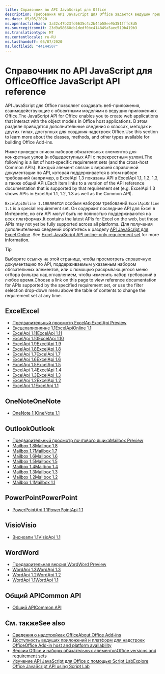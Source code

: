 ```yaml
---
title: Справочник по API JavaScript для Office
description: Требования API JavaScript для Office задаются ведущим приложением.
ms.date: 05/05/2020
ms.openlocfilehash: 3a32c47b23fd6635c4c2b44b58ee9b351fffd8d5
ms.sourcegitcommit: 23d9a58660cb1dedf0bc414849a5aec519b419b3
ms.translationtype: MT
ms.contentlocale: ru-RU
ms.lasthandoff: 05/07/2020
ms.locfileid: "44144507"
---
```

# <a name="office-javascript-api-reference"></a><span data-ttu-id="f3f47-103">Справочник по API JavaScript для Office</span><span class="sxs-lookup"><span data-stu-id="f3f47-103">Office JavaScript API reference</span></span>

<span data-ttu-id="f3f47-104">API JavaScript для Office позволяет создавать веб-приложения, взаимодействующие с объектными моделями в ведущих приложениях Office.</span><span class="sxs-lookup"><span data-stu-id="f3f47-104">The JavaScript API for Office enables you to create web applications that interact with the object models in Office host applications.</span></span> <span data-ttu-id="f3f47-105">В этом разделе приводятся дополнительные сведения о классах, методах и других типах, доступных для создания надстроек Office.</span><span class="sxs-lookup"><span data-stu-id="f3f47-105">Use this section to learn more about the classes, methods, and other types available for building Office Add-ins.</span></span>

<span data-ttu-id="f3f47-106">Ниже приведен список наборов обязательных элементов для конкретных узлов (и общедоступных API с перекрестным узлом).</span><span class="sxs-lookup"><span data-stu-id="f3f47-106">The following is a list of host-specific requirement sets (and the cross-host Common APIs).</span></span> <span data-ttu-id="f3f47-107">Каждый элемент связан с версией справочной документации по API, которая поддерживается в этом наборе требований (например, в ExcelApi 1,3 показаны API в ExcelApi 1,1, 1,2, 1,3, а также общий API).</span><span class="sxs-lookup"><span data-stu-id="f3f47-107">Each item links to a version of the API reference documentation that is supported by that requirement set (e.g. ExcelApi 1.3 shows APIs in ExcelApi 1.1, 1.2, 1.3 as well as the Common API).</span></span>

<span data-ttu-id="f3f47-108">`ExcelApiOnline 1.1`является особым набором требований.</span><span class="sxs-lookup"><span data-stu-id="f3f47-108">`ExcelApiOnline 1.1` is a special requirement set.</span></span> <span data-ttu-id="f3f47-109">Он содержит последние API для Excel в Интернете, но эти API могут быть не полностью поддерживаются на всех платформах.</span><span class="sxs-lookup"><span data-stu-id="f3f47-109">It contains the latest APIs for Excel on the web, but those APIs may not yet be fully supported across all platforms.</span></span> <span data-ttu-id="f3f47-110">Для получения дополнительных сведений обратитесь к разделу [API JavaScript для Excel Online](/office/dev/add-ins/reference/requirement-sets/excel-api-online-requirement-set) .</span><span class="sxs-lookup"><span data-stu-id="f3f47-110">See [Excel JavaScript API online-only requirement set](/office/dev/add-ins/reference/requirement-sets/excel-api-online-requirement-set) for more information.</span></span>

> [!TIP]
> <span data-ttu-id="f3f47-111">Выберите ссылку на этой странице, чтобы просмотреть справочную документацию по API, поддерживаемым указанным набором обязательных элементов, или с помощью раскрывающегося меню отбора фильтра над оглавлением, чтобы изменить набор требований в любое время.</span><span class="sxs-lookup"><span data-stu-id="f3f47-111">Choose a link on this page to view reference documentation for APIs supported by the specified requirement set, or use the filter selection drop-down menu above the table of contents to change the requirement set at any time.</span></span>

## <a name="excel"></a><span data-ttu-id="f3f47-112">Excel</span><span class="sxs-lookup"><span data-stu-id="f3f47-112">Excel</span></span>

- [<span data-ttu-id="f3f47-113">Предварительный просмотр ExcelApi</span><span class="sxs-lookup"><span data-stu-id="f3f47-113">ExcelApi Preview</span></span>](/javascript/api/excel?view=excel-js-preview)
- [<span data-ttu-id="f3f47-114">Ексцелапионлине 1,1</span><span class="sxs-lookup"><span data-stu-id="f3f47-114">ExcelApiOnline 1.1</span></span>](/javascript/api/excel?view=excel-js-online)
- [<span data-ttu-id="f3f47-115">ExcelApi 1,11</span><span class="sxs-lookup"><span data-stu-id="f3f47-115">ExcelApi 1.11</span></span>](/javascript/api/excel?view=excel-js-1.11)
- [<span data-ttu-id="f3f47-116">ExcelApi 1.10</span><span class="sxs-lookup"><span data-stu-id="f3f47-116">ExcelApi 1.10</span></span>](/javascript/api/excel?view=excel-js-1.10)
- [<span data-ttu-id="f3f47-117">ExcelApi 1.9</span><span class="sxs-lookup"><span data-stu-id="f3f47-117">ExcelApi 1.9</span></span>](/javascript/api/excel?view=excel-js-1.9)
- [<span data-ttu-id="f3f47-118">ExcelApi 1.8</span><span class="sxs-lookup"><span data-stu-id="f3f47-118">ExcelApi 1.8</span></span>](/javascript/api/excel?view=excel-js-1.8)
- [<span data-ttu-id="f3f47-119">ExcelApi 1.7</span><span class="sxs-lookup"><span data-stu-id="f3f47-119">ExcelApi 1.7</span></span>](/javascript/api/excel?view=excel-js-1.7)
- [<span data-ttu-id="f3f47-120">ExcelApi 1.6</span><span class="sxs-lookup"><span data-stu-id="f3f47-120">ExcelApi 1.6</span></span>](/javascript/api/excel?view=excel-js-1.6)
- [<span data-ttu-id="f3f47-121">ExcelApi 1.5</span><span class="sxs-lookup"><span data-stu-id="f3f47-121">ExcelApi 1.5</span></span>](/javascript/api/excel?view=excel-js-1.5)
- [<span data-ttu-id="f3f47-122">ExcelApi 1.4</span><span class="sxs-lookup"><span data-stu-id="f3f47-122">ExcelApi 1.4</span></span>](/javascript/api/excel?view=excel-js-1.4)
- [<span data-ttu-id="f3f47-123">ExcelApi 1.3</span><span class="sxs-lookup"><span data-stu-id="f3f47-123">ExcelApi 1.3</span></span>](/javascript/api/excel?view=excel-js-1.3)
- [<span data-ttu-id="f3f47-124">ExcelApi 1.2</span><span class="sxs-lookup"><span data-stu-id="f3f47-124">ExcelApi 1.2</span></span>](/javascript/api/excel?view=excel-js-1.2)
- [<span data-ttu-id="f3f47-125">ExcelApi 1.1</span><span class="sxs-lookup"><span data-stu-id="f3f47-125">ExcelApi 1.1</span></span>](/javascript/api/excel?view=excel-js-1.1)

## <a name="onenote"></a><span data-ttu-id="f3f47-126">OneNote</span><span class="sxs-lookup"><span data-stu-id="f3f47-126">OneNote</span></span>

- [<span data-ttu-id="f3f47-127">OneNote 1,1</span><span class="sxs-lookup"><span data-stu-id="f3f47-127">OneNote 1.1</span></span>](/javascript/api/onenote?view=onenote-js-1.1)

## <a name="outlook"></a><span data-ttu-id="f3f47-128">Outlook</span><span class="sxs-lookup"><span data-stu-id="f3f47-128">Outlook</span></span>

- [<span data-ttu-id="f3f47-129">Предварительный просмотр почтового ящика</span><span class="sxs-lookup"><span data-stu-id="f3f47-129">Mailbox Preview</span></span>](/javascript/api/outlook?view=outlook-js-preview)
- [<span data-ttu-id="f3f47-130">Mailbox 1.8</span><span class="sxs-lookup"><span data-stu-id="f3f47-130">Mailbox 1.8</span></span>](/javascript/api/outlook?view=outlook-js-1.8)
- [<span data-ttu-id="f3f47-131">Mailbox 1.7</span><span class="sxs-lookup"><span data-stu-id="f3f47-131">Mailbox 1.7</span></span>](/javascript/api/outlook?view=outlook-js-1.7)
- [<span data-ttu-id="f3f47-132">Mailbox 1.6</span><span class="sxs-lookup"><span data-stu-id="f3f47-132">Mailbox 1.6</span></span>](/javascript/api/outlook?view=outlook-js-1.6)
- [<span data-ttu-id="f3f47-133">Mailbox 1.5</span><span class="sxs-lookup"><span data-stu-id="f3f47-133">Mailbox 1.5</span></span>](/javascript/api/outlook?view=outlook-js-1.5)
- [<span data-ttu-id="f3f47-134">Mailbox 1.4</span><span class="sxs-lookup"><span data-stu-id="f3f47-134">Mailbox 1.4</span></span>](/javascript/api/outlook?view=outlook-js-1.4)
- [<span data-ttu-id="f3f47-135">Mailbox 1.3</span><span class="sxs-lookup"><span data-stu-id="f3f47-135">Mailbox 1.3</span></span>](/javascript/api/outlook?view=outlook-js-1.3)
- [<span data-ttu-id="f3f47-136">Mailbox 1.2</span><span class="sxs-lookup"><span data-stu-id="f3f47-136">Mailbox 1.2</span></span>](/javascript/api/outlook?view=outlook-js-1.2)
- [<span data-ttu-id="f3f47-137">Mailbox 1.1</span><span class="sxs-lookup"><span data-stu-id="f3f47-137">Mailbox 1.1</span></span>](/javascript/api/outlook?view=outlook-js-1.1)

## <a name="powerpoint"></a><span data-ttu-id="f3f47-138">PowerPoint</span><span class="sxs-lookup"><span data-stu-id="f3f47-138">PowerPoint</span></span>

- [<span data-ttu-id="f3f47-139">PowerPointApi 1.1</span><span class="sxs-lookup"><span data-stu-id="f3f47-139">PowerPointApi 1.1</span></span>](/javascript/api/powerpoint?view=powerpoint-js-1.1)

## <a name="visio"></a><span data-ttu-id="f3f47-140">Visio</span><span class="sxs-lookup"><span data-stu-id="f3f47-140">Visio</span></span>

- [<span data-ttu-id="f3f47-141">Висиоапи 1,1</span><span class="sxs-lookup"><span data-stu-id="f3f47-141">VisioApi 1.1</span></span>](/javascript/api/visio?view=visio-js-1.1)

## <a name="word"></a><span data-ttu-id="f3f47-142">Word</span><span class="sxs-lookup"><span data-stu-id="f3f47-142">Word</span></span>

- [<span data-ttu-id="f3f47-143">Предварительная версия Word</span><span class="sxs-lookup"><span data-stu-id="f3f47-143">Word Preview</span></span>](/javascript/api/word?view=word-js-preview)
- [<span data-ttu-id="f3f47-144">WordApi 1.3</span><span class="sxs-lookup"><span data-stu-id="f3f47-144">WordApi 1.3</span></span>](/javascript/api/word?view=word-js-1.3)
- [<span data-ttu-id="f3f47-145">WordApi 1.2</span><span class="sxs-lookup"><span data-stu-id="f3f47-145">WordApi 1.2</span></span>](/javascript/api/word?view=word-js-1.2)
- [<span data-ttu-id="f3f47-146">WordApi 1.1</span><span class="sxs-lookup"><span data-stu-id="f3f47-146">WordApi 1.1</span></span>](/javascript/api/word?view=word-js-1.1)

## <a name="common-api"></a><span data-ttu-id="f3f47-147">Общий API</span><span class="sxs-lookup"><span data-stu-id="f3f47-147">Common API</span></span>

- [<span data-ttu-id="f3f47-148">Общий API</span><span class="sxs-lookup"><span data-stu-id="f3f47-148">Common API</span></span>](/javascript/api/office?view=common-js)

## <a name="see-also"></a><span data-ttu-id="f3f47-149">См. также</span><span class="sxs-lookup"><span data-stu-id="f3f47-149">See also</span></span>

- [<span data-ttu-id="f3f47-150">Сведения о надстройках Office</span><span class="sxs-lookup"><span data-stu-id="f3f47-150">About Office Add-ins</span></span>](/office/dev/add-ins/overview)
- [<span data-ttu-id="f3f47-151">Доступность ведущих приложений и платформ для надстроек Office</span><span class="sxs-lookup"><span data-stu-id="f3f47-151">Office Add-in host and platform availability</span></span>](/office/dev/add-ins/overview/office-add-in-availability)
- [<span data-ttu-id="f3f47-152">Версии Office и наборы обязательных элементов</span><span class="sxs-lookup"><span data-stu-id="f3f47-152">Office versions and requirement sets</span></span>](/office/dev/add-ins/develop/office-versions-and-requirement-sets)
- [<span data-ttu-id="f3f47-153">Изучение API JavaScript для Office с помощью Script Lab</span><span class="sxs-lookup"><span data-stu-id="f3f47-153">Explore Office JavaScript API using Script Lab</span></span>](/office/dev/add-ins/overview/explore-with-script-lab)
